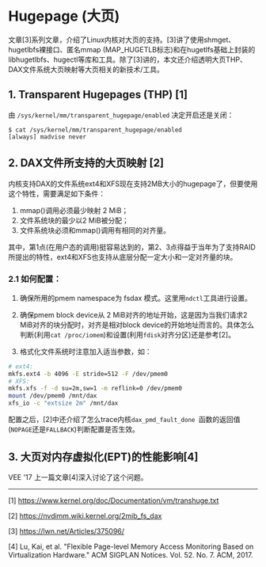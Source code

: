 # Hugepage (大页)

文章[3]系列文章，介绍了Linux内核对大页的支持。[3]讲了使用shmget、hugetlbfs裸接口、匿名mmap (MAP_HUGETLB标志)和在hugetlfs基础上封装的libhugetlbfs、hugectl等库和工具。除了[3]讲的，本文还介绍透明大页THP、DAX文件系统大页映射等大页相关的新技术/工具。

## 1. Transparent Hugepages (THP) [1]

由 `/sys/kernel/mm/transparent_hugepage/enabled` 决定开启还是关闭：

```
$ cat /sys/kernel/mm/transparent_hugepage/enabled
[always] madvise never
```

## 2. DAX文件所支持的大页映射 [2]

内核支持DAX的文件系统ext4和XFS现在支持2MB大小的hugepage了，但要使用这个特性，需要满足如下条件：

1. mmap()调用必须最少映射 2 MiB；
2. 文件系统块的最少以2 MiB被分配；
3. 文件系统块必须和mmap()调用有相同的对齐量。

其中，第1点(在用户态的调用)挺容易达到的，第2、3点得益于当年为了支持RAID所提出的特性，ext4和XFS也支持从底层分配一定大小和一定对齐量的块。

### 2.1 如何配置：

1. 确保所用的pmem namespace为 fsdax 模式。这里用`ndctl`工具进行设置。

2. 确保pmem block device从 2 MiB对齐的地址开始，这是因为当我们请求2 MiB对齐的块分配时，对齐是相对block device的开始地址而言的。具体怎么判断(利用`cat /proc/iomem`)和设置(利用`fdisk`对齐分区)还是参考[2]。

3. 格式化文件系统时注意加入适当参数，如：
```bash
# ext4:
mkfs.ext4 -b 4096 -E stride=512 -F /dev/pmem0
# XFS:
mkfs.xfs -f -d su=2m,sw=1 -m reflink=0 /dev/pmem0
mount /dev/pmem0 /mnt/dax
xfs_io -c "extsize 2m" /mnt/dax
```

配置之后，[2]中还介绍了怎么trace内核`dax_pmd_fault_done `函数的返回值(`NOPAGE`还是`FALLBACK`)判断配置是否生效。

## 3. 大页对内存虚拟化(EPT)的性能影响[4]

VEE '17 上一篇文章[4]深入讨论了这个问题。

---
[1] https://www.kernel.org/doc/Documentation/vm/transhuge.txt

[2] https://nvdimm.wiki.kernel.org/2mib_fs_dax

[3] https://lwn.net/Articles/375096/

[4] Lu, Kai, et al. "Flexible Page-level Memory Access Monitoring Based on Virtualization Hardware." ACM SIGPLAN Notices. Vol. 52. No. 7. ACM, 2017.